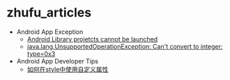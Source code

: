 zhufu_articles
==============

* Android App Exception
    * [Android Library projetcts cannot be launched][1]
    * [java.lang.UnsupportedOperationException: Can't convert to integer: type=0x3][2]
* Android App Developer Tips
    * [如何在style中使用自定义属性][3]


[1]:https://github.com/zhufuing/zhufu_articles/blob/master/1.Android%20Library%20projetcts%20cannot%20be%20launched.md "Android Library projetcts cannot be launched"

[2]:https://github.com/zhufuing/zhufu_articles/blob/master/3.java.lang.UnsupportedOperationException.md "java.lang.UnsupportedOperationException: Can't convert to integer: type=0x3"

[3]:https://github.com/zhufuing/zhufu_articles/blob/master/2.%E5%A6%82%E4%BD%95%E5%9C%A8style%E4%B8%AD%E4%BD%BF%E7%94%A8%E8%87%AA%E5%AE%9A%E4%B9%89%E5%B1%9E%E6%80%A7.md "如何在style中使用自定义属性"